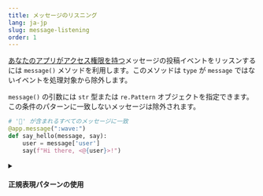 ```yaml
---
title: メッセージのリスニング
lang: ja-jp
slug: message-listening
order: 1
---
```


<div class="section-content">

[あなたのアプリがアクセス権限を持つ](https://api.slack.com/messaging/retrieving#permissions)メッセージの投稿イベントをリッスンするには `message()` メソッドを利用します。このメソッドは `type` が `message` ではないイベントを処理対象から除外します。

`message()` の引数には `str` 型または `re.Pattern` オブジェクトを指定できます。この条件のパターンに一致しないメッセージは除外されます。

</div>

```python
# '👋' が含まれるすべてのメッセージに一致
@app.message(":wave:")
def say_hello(message, say):
    user = message['user']
    say(f"Hi there, <@{user}>!")
```

<details class="secondary-wrapper">
<summary markdown="0">
<h4 class="secondary-header">正規表現パターンの使用</h4>
</summary>

<div class="secondary-content" markdown="0">

文字列の代わりに `re.compile()` メソッドを使用すれば、より細やかな条件指定ができます。

</div>

```python
import re

@app.message(re.compile("(hi|hello|hey)"))
def say_hello_regex(say, context):
    # 正規表現のマッチ結果は context.matches に設定される
    greeting = context['matches'][0]
    say(f"{greeting}, how are you?")
```

</details>
